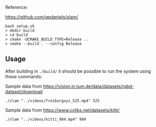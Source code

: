 Reference:

https://github.com/gpdaniels/slam/



```
bash setup.sh
> mkdir build
> cd build
> cmake -DCMAKE_BUILD_TYPE=Release ..
> cmake --build . --config Release
```



## Usage ##

After building in `./build/` it should be possible to run the system using these commands:

Sample data from https://vision.in.tum.de/data/datasets/rgbd-dataset/download

```
./slam "../videos/freiburgxyz_525.mp4" 525
```

Sample data from https://www.cvlibs.net/datasets/kitti/

```
./slam "../videos/kitti_984.mp4" 984
```

##  ##